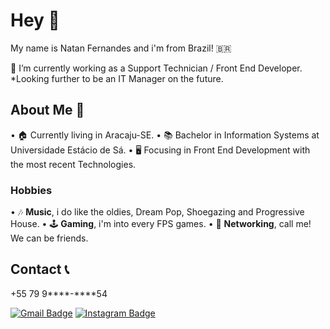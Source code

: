 # Hey 🤙 

My name is Natan Fernandes and i'm from Brazil! 🇧🇷 

🔭 I’m currently working as a Support Technician / Front End Developer.
   *Looking further to be an IT Manager on the future.


## About Me 👦

• 🏠 Currently living in Aracaju-SE.
• 📚 Bachelor in Information Systems at Universidade Estácio de Sá.
• 🖥 Focusing in Front End Development with the most recent Technologies.

### Hobbies

• 🎶 **Music**, i do like the oldies, Dream Pop, Shoegazing and Progressive House. 
• 🕹 **Gaming**, i'm into every FPS games.
• 🚀 **Networking**, call me! We can be friends.

## Contact 📞

+55 79 9****-****54

[![Gmail Badge](https://img.shields.io/badge/-diego.schell.f@gmail.com-6633cc?style=flat-square&logo=Gmail&logoColor=white&link=mailto:natanmfernandes@gmail.com)](mailto:natanmfernandes@gmail.com)
[![Instagram Badge](https://img.shields.io/badge/-Instagram-violet?style=flat-square&logo=Instagram&logoColor=white&link=https://www.instagram.com/natanmfernandes/)](https://www.instagram.com/natanmfernandes/)


<!--
**Shaddark/Shaddark** is a ✨ _special_ ✨ repository because its `README.md` (this file) appears on your GitHub profile.

-->
